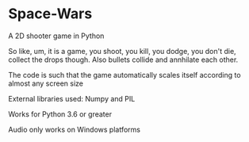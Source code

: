 # Space-Wars
A 2D shooter game in Python

So like, um, it is a game, you shoot, you kill, you dodge, you don't die, collect the drops though. 
Also bullets collide and annhilate each other.

The code is such that the game automatically scales itself according to almost any screen size

External libraries used: Numpy and PIL

Works for Python 3.6 or greater

Audio only works on Windows platforms
